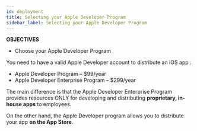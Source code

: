 ```yaml
---
id: deployment
title: Selecting your Apple Developer Program
sidebar_label: Selecting your Apple Developer Program
---
```



<div class = "objectives">
<b>OBJECTIVES</b>

* Choose your Apple Developer Program
</div>

You need to have a valid Apple Developer account to distribute an iOS app :

* Apple Developer Program – $99/year 
* Apple Developer Enterprise Program – $299/year

The main difference is that the Apple Developer Enterprise Program provides resources ONLY for developing and distributing **proprietary, in-house apps** to employees.

On the other hand, the Apple Developer program allows you to distribute your app **on the App Store**.